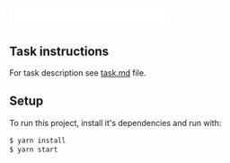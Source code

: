 # ![Logo](./docs/svg/UK_logo_white.svg)

## Task instructions

For task description see [task.md](task.md) file.

## Setup

To run this project, install it's dependencies and run with:

```
$ yarn install
$ yarn start
```
